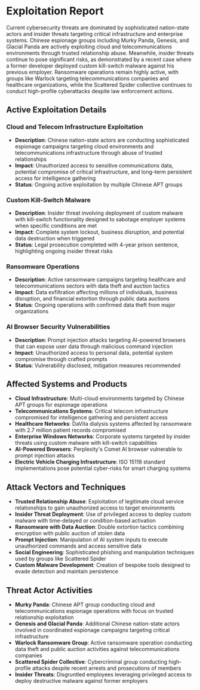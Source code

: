 # Exploitation Report

Current cybersecurity threats are dominated by sophisticated nation-state actors and insider threats targeting critical infrastructure and enterprise systems. Chinese espionage groups including Murky Panda, Genesis, and Glacial Panda are actively exploiting cloud and telecommunications environments through trusted relationship abuse. Meanwhile, insider threats continue to pose significant risks, as demonstrated by a recent case where a former developer deployed custom kill-switch malware against his previous employer. Ransomware operations remain highly active, with groups like Warlock targeting telecommunications companies and healthcare organizations, while the Scattered Spider collective continues to conduct high-profile cyberattacks despite law enforcement actions.

## Active Exploitation Details

### Cloud and Telecom Infrastructure Exploitation
- **Description**: Chinese nation-state actors are conducting sophisticated espionage campaigns targeting cloud environments and telecommunications infrastructure through abuse of trusted relationships
- **Impact**: Unauthorized access to sensitive communications data, potential compromise of critical infrastructure, and long-term persistent access for intelligence gathering
- **Status**: Ongoing active exploitation by multiple Chinese APT groups

### Custom Kill-Switch Malware
- **Description**: Insider threat involving deployment of custom malware with kill-switch functionality designed to sabotage employer systems when specific conditions are met
- **Impact**: Complete system lockout, business disruption, and potential data destruction when triggered
- **Status**: Legal prosecution completed with 4-year prison sentence, highlighting ongoing insider threat risks

### Ransomware Operations
- **Description**: Active ransomware campaigns targeting healthcare and telecommunications sectors with data theft and auction tactics
- **Impact**: Data exfiltration affecting millions of individuals, business disruption, and financial extortion through public data auctions
- **Status**: Ongoing operations with confirmed data theft from major organizations

### AI Browser Security Vulnerabilities
- **Description**: Prompt injection attacks targeting AI-powered browsers that can expose user data through malicious command injection
- **Impact**: Unauthorized access to personal data, potential system compromise through crafted prompts
- **Status**: Vulnerability disclosed, mitigation measures recommended

## Affected Systems and Products

- **Cloud Infrastructure**: Multi-cloud environments targeted by Chinese APT groups for espionage operations
- **Telecommunications Systems**: Critical telecom infrastructure compromised for intelligence gathering and persistent access
- **Healthcare Networks**: DaVita dialysis systems affected by ransomware with 2.7 million patient records compromised
- **Enterprise Windows Networks**: Corporate systems targeted by insider threats using custom malware with kill-switch capabilities
- **AI-Powered Browsers**: Perplexity's Comet AI browser vulnerable to prompt injection attacks
- **Electric Vehicle Charging Infrastructure**: ISO 15118 standard implementations pose potential cyber-risks for smart charging systems

## Attack Vectors and Techniques

- **Trusted Relationship Abuse**: Exploitation of legitimate cloud service relationships to gain unauthorized access to target environments
- **Insider Threat Deployment**: Use of privileged access to deploy custom malware with time-delayed or condition-based activation
- **Ransomware with Data Auction**: Double extortion tactics combining encryption with public auction of stolen data
- **Prompt Injection**: Manipulation of AI system inputs to execute unauthorized commands and access sensitive data
- **Social Engineering**: Sophisticated phishing and manipulation techniques used by groups like Scattered Spider
- **Custom Malware Development**: Creation of bespoke tools designed to evade detection and maintain persistence

## Threat Actor Activities

- **Murky Panda**: Chinese APT group conducting cloud and telecommunications espionage operations with focus on trusted relationship exploitation
- **Genesis and Glacial Panda**: Additional Chinese nation-state actors involved in coordinated espionage campaigns targeting critical infrastructure
- **Warlock Ransomware Group**: Active ransomware operation conducting data theft and public auction activities against telecommunications companies
- **Scattered Spider Collective**: Cybercriminal group conducting high-profile attacks despite recent arrests and prosecutions of members
- **Insider Threats**: Disgruntled employees leveraging privileged access to deploy destructive malware against former employers